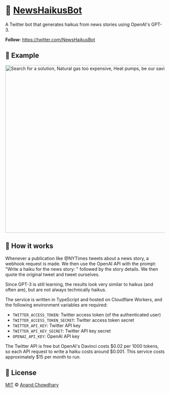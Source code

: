 # 🤖 [NewsHaikusBot](https://twitter.com/NewsHaikusBot)

A Twitter bot that generates haikus from news stories using OpenAI's GPT-3.

**Follow:** https://twitter.com/NewsHaikusBot

## 📰 Example

<img width="529" alt="Search for a solution, Natural gas too expensive, Heat pumps, be our savior" src="https://user-images.githubusercontent.com/2841780/205292131-b7ab0309-bbb0-40bd-a946-7dd06516ea6c.png">

## 🤞 How it works

Whenever a publication like @NYTimes tweets about a news story, a webhook request is made. We then use the OpenAI API with the prompt: "Write a haiku for the news story: " followed by the story details. We then quote the original tweet and tweet ourselves.

Since GPT-3 is still learning, the results look very similar to haikus (and often are), but are not always technically haikus.

The service is written in TypeScript and hosted on Cloudflare Workers, and the following environment variables are required:

- `TWITTER_ACCESS_TOKEN`: Twitter access token (of the authenticated user)
- `TWITTER_ACCESS_TOKEN_SECRET`: Twitter access token secret
- `TWITTER_API_KEY`: Twitter API key
- `TWITTER_API_KEY_SECRET`: Twitter API key secret
- `OPENAI_API_KEY`: OpenAI API key

The Twitter API is free but OpenAI's Davinci costs $0.02 per 1000 tokens, so each API request to write a haiku costs around $0.001. This service costs approximately $15 per month to run.

## 📄 License

[MIT](./LICENSE) © [Anand Chowdhary](https://anandchowdhary.com)
